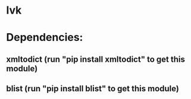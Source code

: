 # lvk
# Dependencies:
##   xmltodict (run "pip install xmltodict" to get this module)
##   blist (run "pip install blist" to get this module)
